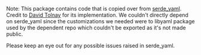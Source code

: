 Note: This package contains code that is copied over from [serde_yaml](https://github.com/dtolnay/serde-yaml). Credit to [David Tolnay](https://github.com/dtolnay) for its implementation.
We couldn't directly depend on serde_yaml since the customizations we needed were to libyaml package used by the dependent repo which couldn't be exported as it's not made public. 

Please keep an eye out for any possible issues raised in serde_yaml. 
